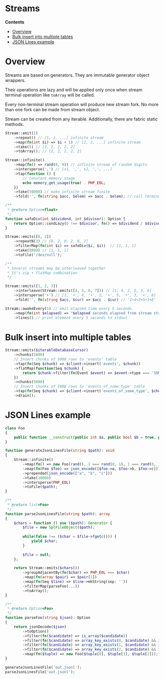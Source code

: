 # Streams
**Contents**
- [Overview](#Overview)
- [Bulk insert into multiple tables](#Bulk-insert-into-multiple-tables)
- [JSON Lines example](#JSON-Lines-example)

# Overview

Streams are based on generators. They are immutable generator object
wrappers.

Their operations are lazy and will be applied only once when stream
terminal operation like `toArray` will be called.

Every non-terminal stream operation will produce new stream fork. No
more than one fork can be made from stream object.

Stream can be created from any iterable. Additionally, there are fabric
static methods.

``` php
Stream::emit(1)
    ->repeat() // [1, 1, ...] infinite stream
    ->map(fn(int $i) => $i + 1) // [2, 2, ...] infinite stream
    ->take(5) // [2, 2, 2, 2, 2]
    ->toArray(); // [2, 2, 2, 2, 2]
```

``` php
Stream::infinite() 
    ->map(fn() => rand(0, 9)) // infinite stream of random digits
    ->intersperse(',') // [x1, ',', x2, ',', ...]
    ->tap(function () {
        // constant memory usage
        echo memory_get_usage(true) . PHP_EOL; 
    })
    ->take(50000) // make infinite stream finite
    ->fold('', fn(string $acc, $elem) => $acc . $elem); // call terminal operation to run stream
```

``` php
/**
 * @return Option<float>
 */
function safeDiv(int $dividend, int $divisor): Option {
    return Option::condLazy(0 !== $divisor, fn() => $dividend / $divisor);
}

Stream::emits([0, 2])
    ->repeatN(3) // [0, 2, 0, 2, 0, 2]
    ->filterMap(fn(int $i) => safeDiv($i, $i))  // [1, 1, 1]
    ->take(9999) // [1, 1, 1]
    ->toFile('/dev/null');
```

``` php
/**
 * Several streams may be interleaved together
 * It's zip + flatMap combination 
 */

Stream::emits([1, 2, 3])
    ->interleave(Stream::emits([4, 5, 6, 7])) // [1, 4, 2, 5, 3, 6]
    ->intersperse('+') // [1, '+', 4, '+', 2, '+', 5, '+', 3, '+', 6]
    ->fold('', fn(string $acc, $cur) => $acc . $cur) // '1+4+2+5+3+6'
```

``` php
Stream::awakeEvery(5) // emit elapsed time every 5 seconds
    ->map(fn(int $elapsed) => "$elapsed seconds elapsed from stream start")
    ->lines() // print element every 5 seconds to stdout
```

# Bulk insert into multiple tables

``` php
Stream::emits($iterableDatabaseCursor)
    ->chunks(5000)
    // Insert chunks of 5000 rows to 'events' table
    ->tap(fn(Seq $chunk) => $client->insert('events', $chunk))
    ->flatMap(function(Seq $chunk) {
        return $chunk->filter(fn(Event $event) => $event->type === 'SOME_TYPE')
    })
    ->chunks(5000)
    // Insert chunks of 5000 rows to 'events_of_some_type' table
    ->tap(fn(Seq $chunk) => $client->insert('events_of_some_type', $chunk))
    ->drain();
```

# JSON Lines example

``` php
class Foo
{
    public function __construct(public int $a, public bool $b = true, public bool $c = true) { }
}

function generateJsonLinesFile(string $path): void
{
    Stream::infinite()
        ->map(fn() => new Foo(rand(), 1 === rand(0, 1), 1 === rand(0, 1)))
        ->map(fn(Foo $foo) => json_encode([$foo->a, $foo->b, $foo->c]))
        ->prepended(json_encode(["a", "b", "c"]))
        ->take(10000)
        ->intersperse(PHP_EOL)
        ->toFile($path);
}

/**
 * @return list<Foo>
 */
function parseJsonLinesFile(string $path): array
{
    $chars = function () use ($path): Generator {
        $file = new SplFileObject($path);
        
        while(false !== ($char = $file->fgetc())) {
            yield $char;
        }
        
        $file = null;
    };

    return Stream::emits($chars())
        ->groupAdjacentBy(fn($char) => PHP_EOL === $char)
        ->map(fn(array $pair) => $pair[1])
        ->map(fn(Seq $line) => $line->mkString(sep: ''))
        ->filterMap(parseFoo(...))
        ->toArray();
}

/**
 * @return Option<Foo>
 */
function parseFoo(string $json): Option
{
    return jsonDecode($json)
        ->toOption()
        ->filter(fn($candidate) => is_array($candidate))
        ->filter(fn($candidate) => array_key_exists(0, $candidate) && is_int($candidate[0]))
        ->filter(fn($candidate) => array_key_exists(1, $candidate) && is_bool($candidate[1]))
        ->filter(fn($candidate) => array_key_exists(2, $candidate) && is_bool($candidate[2]))
        ->map(fn($tuple) => new Foo($tuple[0], $tuple[1], $tuple[2]));
}

generateJsonLinesFile('out.jsonl');
parseJsonLinesFile('out.jsonl');
```

